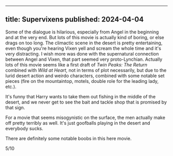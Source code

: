 ----
title: Supervixens
published: 2024-04-04
----

Some of the dialogue is hilarious, especially from Angel in the beginning and at the very end. But lots of this movie is actually kind of boring, or else drags on too long. The climactic scene in the desert is pretty entertaining, even though you're hearing Vixen yell and scream the whole time and it's very distracting. I wish more was done with the supernatural connection between Angel and Vixen, that part seemed very proto-Lynchian. Actually lots of this movie seems like a first draft of _Twin Peaks: The Return_ combined with _Wild at Heart_, not in terms of plot necessarily, but due to the lurid desert action and weirdo characters, combined with some notable set pieces (fire on the mountaintop, motels, double role for the leading lady, etc.).

It's funny that Harry wants to take them out fishing in the middle of the desert, and we never get to see the bait and tackle shop that is promised by that sign.

For a movie that seems misogynistic on the surface, the men actually make off pretty terribly as well. It's just goofballs playing in the desert and everybody sucks.

There are definitely some notable boobs in this here movie.

5/10
